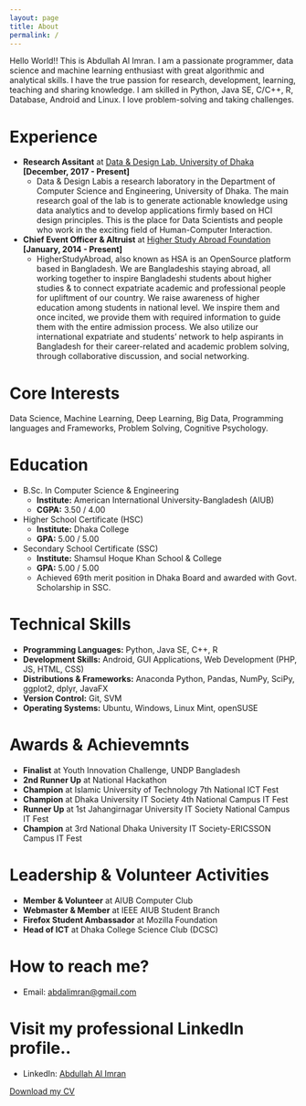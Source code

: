 ```yaml
---
layout: page
title: About
permalink: /
---
```

Hello World!! This is Abdullah Al Imran. I am a passionate programmer, data science and machine learning enthusiast with great algorithmic and analytical skills. I have the true passion for research, development, learning, teaching and sharing knowledge. I am skilled in Python, Java SE, C/C++, R, Database, Android and Linux. I love problem-solving and taking challenges.

# Experience
* **Research Assitant** at <a href="https://www.dndlab.org" target="_blank">Data & Design Lab, University of Dhaka</a> &nbsp;&nbsp;&nbsp;&nbsp;&nbsp;&nbsp; **[December, 2017 - Present]**
    * Data & Design Labis a research laboratory in the Department of Computer Science and Engineering, University of Dhaka. The main research goal of the lab is to generate actionable knowledge using data analytics and to develop applications firmly based on HCI design principles. This is the place for Data Scientists and people who work in the exciting field of Human-Computer Interaction.
* **Chief Event Officer & Altruist** at <a href="https://www.higherstudyabroad.com/" target="_blank">Higher Study Abroad Foundation</a>&nbsp;&nbsp;&nbsp;&nbsp;&nbsp;&nbsp; **[January, 2014 - Present]**
    * HigherStudyAbroad, also known as HSA is an OpenSource platform based in Bangladesh. We are Bangladeshis staying abroad, all working together to inspire Bangladeshi students about higher studies & to connect expatriate academic and professional people for upliftment of our country.
    We raise awareness of higher education among students in national level. We inspire them and once incited, we provide them with required information to guide them with the entire admission process. We also utilize our international expatriate and students’ network to help aspirants in Bangladesh for their career-related and academic problem solving, through collaborative discussion, and social networking.



# Core Interests
Data Science, Machine Learning, Deep Learning, Big Data, Programming languages and Frameworks, Problem Solving, Cognitive Psychology.


# Education
* B.Sc. In Computer Science & Engineering
  * **Institute:** American International University-Bangladesh (AIUB)
  * **CGPA:** 3.50 / 4.00
* Higher School Certificate (HSC)
  * **Institute:** Dhaka College
  * **GPA:** 5.00 / 5.00
* Secondary School Certificate (SSC)
  * **Institute:** Shamsul Hoque Khan School & College
  * **GPA:** 5.00 / 5.00
  * Achieved 69th merit position in Dhaka Board and awarded with Govt. Scholarship in SSC.


# Technical Skills
* **Programming Languages:** Python, Java SE, C++, R
* **Development Skills:** Android, GUI Applications, Web Development (PHP, JS, HTML, CSS)
* **Distributions & Frameworks:** Anaconda Python, Pandas, NumPy, SciPy, ggplot2, dplyr, JavaFX
* **Version Control:** Git, SVM
* **Operating Systems:** Ubuntu, Windows, Linux Mint, openSUSE


# Awards & Achievemnts
* **Finalist** at Youth Innovation Challenge, UNDP Bangladesh
* **2nd Runner Up** at National Hackathon
* **Champion** at Islamic University of Technology 7th National ICT Fest
* **Champion** at Dhaka University IT Society 4th National Campus IT Fest
* **Runner Up** at 1st Jahangirnagar University IT Society National Campus IT Fest
* **Champion** at 3rd National Dhaka University IT Society-ERICSSON Campus IT Fest

# Leadership & Volunteer Activities
* **Member & Volunteer** at AIUB Computer Club
* **Webmaster & Member** at IEEE AIUB Student Branch
* **Firefox Student Ambassador** at Mozilla Foundation
* **Head of ICT** at Dhaka College Science Club (DCSC)


# How to reach me?
* Email: [abdalimran@gmail.com](mailto:abdalimran@gmail.com)


# Visit my professional LinkedIn profile..
* LinkedIn: <a href="https://bd.linkedin.com/in/abdalimran" target="_blank">Abdullah Al Imran</a>

<a href="https://drive.google.com/open?id=1u4Lhdsussgbd7-8t_VkXa5SGHZ0JoziM" target="_blank">Download my CV</a>
